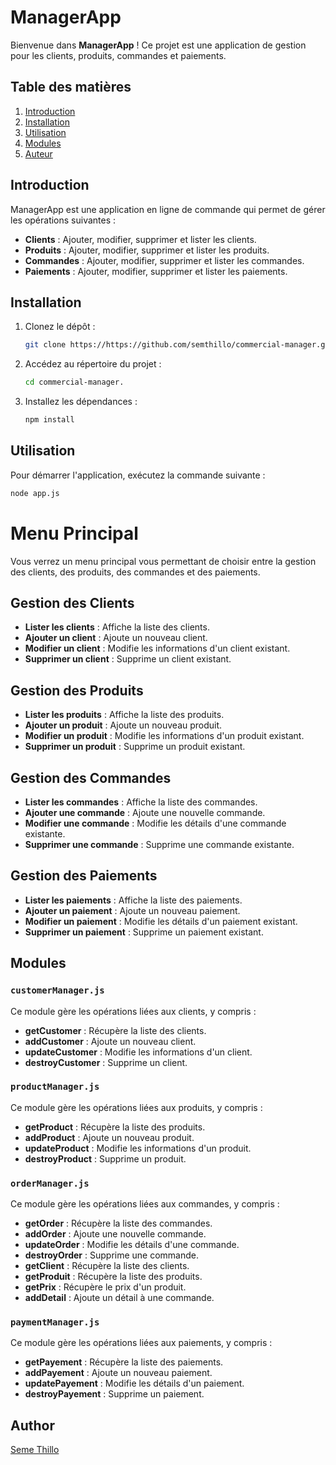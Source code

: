 # ManagerApp

Bienvenue dans **ManagerApp** ! Ce projet est une application de gestion pour les clients, produits, commandes et paiements.

## Table des matières

1. [Introduction](#introduction)
2. [Installation](#installation)
3. [Utilisation](#utilisation)
4. [Modules](#modules)
5. [Auteur](#author)

## Introduction

ManagerApp est une application en ligne de commande qui permet de gérer les opérations suivantes :

- **Clients** : Ajouter, modifier, supprimer et lister les clients.
- **Produits** : Ajouter, modifier, supprimer et lister les produits.
- **Commandes** : Ajouter, modifier, supprimer et lister les commandes.
- **Paiements** : Ajouter, modifier, supprimer et lister les paiements.

## Installation

1. Clonez le dépôt :

    ```bash
    git clone https://https://github.com/semthillo/commercial-manager.git
    ```

2. Accédez au répertoire du projet :

    ```bash
    cd commercial-manager.
    ```

3. Installez les dépendances :

    ```bash
    npm install
    ```

## Utilisation

Pour démarrer l'application, exécutez la commande suivante :

```bash
node app.js
```

# Menu Principal

Vous verrez un menu principal vous permettant de choisir entre la gestion des clients, des produits, des commandes et des paiements.

## Gestion des Clients

- **Lister les clients** : Affiche la liste des clients.
- **Ajouter un client** : Ajoute un nouveau client.
- **Modifier un client** : Modifie les informations d'un client existant.
- **Supprimer un client** : Supprime un client existant.

## Gestion des Produits

- **Lister les produits** : Affiche la liste des produits.
- **Ajouter un produit** : Ajoute un nouveau produit.
- **Modifier un produit** : Modifie les informations d'un produit existant.
- **Supprimer un produit** : Supprime un produit existant.

## Gestion des Commandes

- **Lister les commandes** : Affiche la liste des commandes.
- **Ajouter une commande** : Ajoute une nouvelle commande.
- **Modifier une commande** : Modifie les détails d'une commande existante.
- **Supprimer une commande** : Supprime une commande existante.

## Gestion des Paiements

- **Lister les paiements** : Affiche la liste des paiements.
- **Ajouter un paiement** : Ajoute un nouveau paiement.
- **Modifier un paiement** : Modifie les détails d'un paiement existant.
- **Supprimer un paiement** : Supprime un paiement existant.

## Modules

### `customerManager.js`

Ce module gère les opérations liées aux clients, y compris :

- **getCustomer** : Récupère la liste des clients.
- **addCustomer** : Ajoute un nouveau client.
- **updateCustomer** : Modifie les informations d'un client.
- **destroyCustomer** : Supprime un client.

### `productManager.js`

Ce module gère les opérations liées aux produits, y compris :

- **getProduct** : Récupère la liste des produits.
- **addProduct** : Ajoute un nouveau produit.
- **updateProduct** : Modifie les informations d'un produit.
- **destroyProduct** : Supprime un produit.

### `orderManager.js`

Ce module gère les opérations liées aux commandes, y compris :

- **getOrder** : Récupère la liste des commandes.
- **addOrder** : Ajoute une nouvelle commande.
- **updateOrder** : Modifie les détails d'une commande.
- **destroyOrder** : Supprime une commande.
- **getClient** : Récupère la liste des clients.
- **getProduit** : Récupère la liste des produits.
- **getPrix** : Récupère le prix d'un produit.
- **addDetail** : Ajoute un détail à une commande.

### `paymentManager.js`

Ce module gère les opérations liées aux paiements, y compris :

- **getPayement** : Récupère la liste des paiements.
- **addPayement** : Ajoute un nouveau paiement.
- **updatePayement** : Modifie les détails d'un paiement.
- **destroyPayement** : Supprime un paiement.



## Author
[Seme Thillo](https://github.com/semthillo/)
